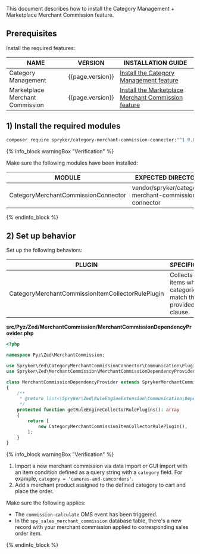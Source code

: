 This document describes how to install the Category Management + Marketplace Merchant Commission feature.

## Prerequisites

Install the required features:

| NAME                            | VERSION          | INSTALLATION GUIDE                                                                                                                                                                                          |
|---------------------------------|------------------|-------------------------------------------------------------------------------------------------------------------------------------------------------------------------------------------------------------|
| Category Management             | {{page.version}} | [Install the Category Management feature](/docs/pbc/all/product-information-management/{{page.version}}/base-shop/install-and-upgrade/install-features/install-the-category-management-feature.html)        |
| Marketplace Merchant Commission | {{page.version}} | [Install the Marketplace Merchant Commission feature](/docs/pbc/all/merchant-management/{{page.version}}/marketplace/install-and-upgrade/install-features/install-the-marketplace-merchant-commission-feature.html) |

## 1) Install the required modules

```bash
composer require spryker/category-merchant-commission-connector:"^1.0.0" --update-with-dependencies
```

{% info_block warningBox "Verification" %}

Make sure the following modules have been installed:

| MODULE                              | EXPECTED DIRECTORY                                    |
|-------------------------------------|-------------------------------------------------------|
| CategoryMerchantCommissionConnector | vendor/spryker/category-merchant-commission-connector |

{% endinfo_block %}


## 2) Set up behavior

Set up the following behaviors:

| PLUGIN                                            | SPECIFICATION                                              | PREREQUISITES | NAMESPACE                                                                               |
|---------------------------------------------------|------------------------------------------------------------|---------------|-----------------------------------------------------------------------------------------|
| CategoryMerchantCommissionItemCollectorRulePlugin | Collects the items whose categories match the provided clause. |               | Spryker\Zed\CategoryMerchantCommissionConnector\Communication\Plugin\MerchantCommission |

**src/Pyz/Zed/MerchantCommission/MerchantCommissionDependencyProvider.php**

```php
<?php

namespace Pyz\Zed\MerchantCommission;

use Spryker\Zed\CategoryMerchantCommissionConnector\Communication\Plugin\MerchantCommission\CategoryMerchantCommissionItemCollectorRulePlugin;
use Spryker\Zed\MerchantCommission\MerchantCommissionDependencyProvider as SprykerMerchantCommissionDependencyProvider;

class MerchantCommissionDependencyProvider extends SprykerMerchantCommissionDependencyProvider
{
    /**
     * @return list<\Spryker\Zed\RuleEngineExtension\Communication\Dependency\Plugin\CollectorRulePluginInterface>
     */
    protected function getRuleEngineCollectorRulePlugins(): array
    {
        return [
            new CategoryMerchantCommissionItemCollectorRulePlugin(),
        ];
    }
}
```

{% info_block warningBox "Verification" %}

1. Import a new merchant commission via data import or GUI import with an item condition defined as a query string with a `category` field. For example, `category = 'cameras-and-camcorders'`.
2. Add a merchant product assigned to the defined category to cart and place the order.

Make sure the following applies:
* The `commission-calculate` OMS event has been triggered.
* In the `spy_sales_merchant_commission` database table, there's a new record with your merchant commission applied to corresponding sales order item.

{% endinfo_block %}
